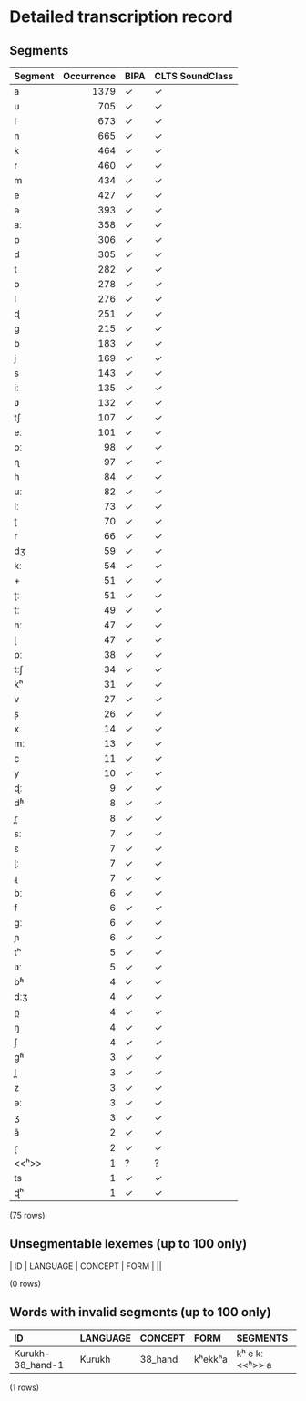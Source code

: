 
# Detailed transcription record

## Segments

| Segment | Occurrence | BIPA | CLTS SoundClass |
|:----------|-------------:|:-------|:------------------|
| a | 1379 | ✓ | ✓ |
| u | 705 | ✓ | ✓ |
| i | 673 | ✓ | ✓ |
| n | 665 | ✓ | ✓ |
| k | 464 | ✓ | ✓ |
| ɾ | 460 | ✓ | ✓ |
| m | 434 | ✓ | ✓ |
| e | 427 | ✓ | ✓ |
| ə | 393 | ✓ | ✓ |
| aː | 358 | ✓ | ✓ |
| p | 306 | ✓ | ✓ |
| d | 305 | ✓ | ✓ |
| t | 282 | ✓ | ✓ |
| o | 278 | ✓ | ✓ |
| l | 276 | ✓ | ✓ |
| ɖ | 251 | ✓ | ✓ |
| g | 215 | ✓ | ✓ |
| b | 183 | ✓ | ✓ |
| j | 169 | ✓ | ✓ |
| s | 143 | ✓ | ✓ |
| iː | 135 | ✓ | ✓ |
| ʋ | 132 | ✓ | ✓ |
| tʃ | 107 | ✓ | ✓ |
| eː | 101 | ✓ | ✓ |
| oː | 98 | ✓ | ✓ |
| ɳ | 97 | ✓ | ✓ |
| h | 84 | ✓ | ✓ |
| uː | 82 | ✓ | ✓ |
| lː | 73 | ✓ | ✓ |
| ʈ | 70 | ✓ | ✓ |
| r | 66 | ✓ | ✓ |
| dʒ | 59 | ✓ | ✓ |
| kː | 54 | ✓ | ✓ |
| + | 51 | ✓ | ✓ |
| ʈː | 51 | ✓ | ✓ |
| tː | 49 | ✓ | ✓ |
| nː | 47 | ✓ | ✓ |
| ɭ | 47 | ✓ | ✓ |
| pː | 38 | ✓ | ✓ |
| tːʃ | 34 | ✓ | ✓ |
| kʰ | 31 | ✓ | ✓ |
| v | 27 | ✓ | ✓ |
| ʂ | 26 | ✓ | ✓ |
| x | 14 | ✓ | ✓ |
| mː | 13 | ✓ | ✓ |
| c | 11 | ✓ | ✓ |
| y | 10 | ✓ | ✓ |
| ɖː | 9 | ✓ | ✓ |
| dʱ | 8 | ✓ | ✓ |
| r̪ | 8 | ✓ | ✓ |
| sː | 7 | ✓ | ✓ |
| ɛ | 7 | ✓ | ✓ |
| ɭː | 7 | ✓ | ✓ |
| ɻ | 7 | ✓ | ✓ |
| bː | 6 | ✓ | ✓ |
| f | 6 | ✓ | ✓ |
| gː | 6 | ✓ | ✓ |
| ɲ | 6 | ✓ | ✓ |
| tʰ | 5 | ✓ | ✓ |
| ʋː | 5 | ✓ | ✓ |
| bʱ | 4 | ✓ | ✓ |
| dːʒ | 4 | ✓ | ✓ |
| n̪ | 4 | ✓ | ✓ |
| ŋ | 4 | ✓ | ✓ |
| ʃ | 4 | ✓ | ✓ |
| gʱ | 3 | ✓ | ✓ |
| l̪ | 3 | ✓ | ✓ |
| z | 3 | ✓ | ✓ |
| əː | 3 | ✓ | ✓ |
| ʒ | 3 | ✓ | ✓ |
| ã | 2 | ✓ | ✓ |
| ɽ | 2 | ✓ | ✓ |
| <<ʰ>> | 1 | ? | ? |
| ts | 1 | ✓ | ✓ |
| ɖʰ | 1 | ✓ | ✓ |

(75 rows)



## Unsegmentable lexemes (up to 100 only)

| ID | LANGUAGE | CONCEPT | FORM |
||

(0 rows)



## Words with invalid segments (up to 100 only)

| ID | LANGUAGE | CONCEPT | FORM | SEGMENTS |
|:-----------------|:-----------|:----------|:--------|:-------------------------|
| Kurukh-38_hand-1 | Kurukh | 38_hand | kʰekkʰa | kʰ e kː <s> <<ʰ>> </s> a |

(1 rows)


